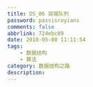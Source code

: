 ```yaml
---
title: DS_06 双端队列
password: passisroyians
comments: false
abbrlink: 724ebc89
date: 2018-05-08 11:11:54
tags: 
    - 数据结构
    - 算法
category: 数据结构之路
description:
---
```


